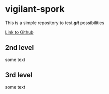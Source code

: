 # vigilant-spork

This is a simple repository to test _**git**_ possibilities

[Link to Github](https://github.com)

## 2nd level
some text

## 3rd level
some text
